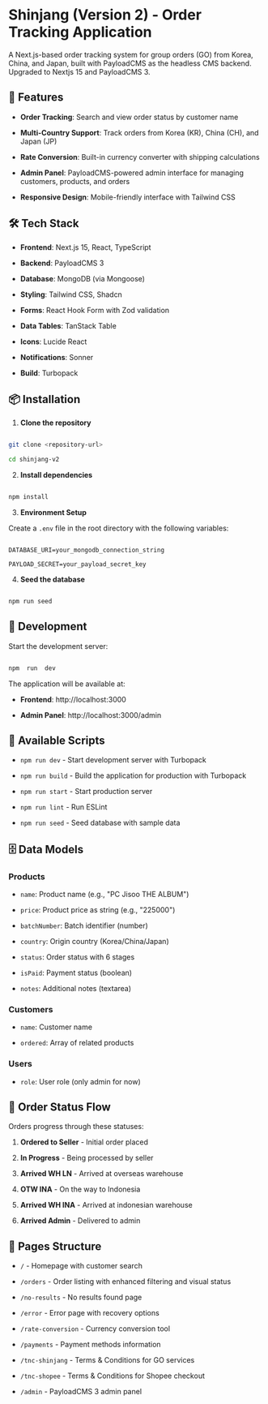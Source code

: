 # Shinjang (Version 2) - Order Tracking Application

A Next.js-based order tracking system for group orders (GO) from Korea, China, and Japan, built with PayloadCMS as the headless CMS backend. Upgraded to Nextjs 15 and PayloadCMS 3.

## 🌟 Features

- **Order Tracking**: Search and view order status by customer name

- **Multi-Country Support**: Track orders from Korea (KR), China (CH), and Japan (JP)

- **Rate Conversion**: Built-in currency converter with shipping calculations

- **Admin Panel**: PayloadCMS-powered admin interface for managing customers, products, and orders

- **Responsive Design**: Mobile-friendly interface with Tailwind CSS

## 🛠️ Tech Stack

- **Frontend**: Next.js 15, React, TypeScript

- **Backend**: PayloadCMS 3

- **Database**: MongoDB (via Mongoose)

- **Styling**: Tailwind CSS, Shadcn

- **Forms**: React Hook Form with Zod validation

- **Data Tables**: TanStack Table

- **Icons**: Lucide React

- **Notifications**: Sonner

- **Build**: Turbopack

## 📦 Installation

1.  **Clone the repository**

```bash

git clone <repository-url>

cd shinjang-v2

```

2.  **Install dependencies**

```bash

npm install

```

3.  **Environment Setup**

Create a `.env` file in the root directory with the following variables:

```env

DATABASE_URI=your_mongodb_connection_string

PAYLOAD_SECRET=your_payload_secret_key

```

4.  **Seed the database**

```bash

npm run seed

```

## 🚀 Development

Start the development server:

```bash

npm  run  dev

```

The application will be available at:

- **Frontend**: http://localhost:3000

- **Admin Panel**: http://localhost:3000/admin

## 📝 Available Scripts

- `npm run dev` - Start development server with Turbopack

- `npm run build` - Build the application for production with Turbopack

- `npm run start` - Start production server

- `npm run lint` - Run ESLint

- `npm run seed` - Seed database with sample data

## 🗄️ Data Models

### Products

- `name`: Product name (e.g., "PC Jisoo THE ALBUM")

- `price`: Product price as string (e.g., "225000")

- `batchNumber`: Batch identifier (number)

- `country`: Origin country (Korea/China/Japan)

- `status`: Order status with 6 stages

- `isPaid`: Payment status (boolean)

- `notes`: Additional notes (textarea)

### Customers

- `name`: Customer name

- `ordered`: Array of related products

### Users

- `role`: User role (only admin for now)

## 🚦 Order Status Flow

Orders progress through these statuses:

1.  **Ordered to Seller** - Initial order placed

2.  **In Progress** - Being processed by seller

3.  **Arrived WH LN** - Arrived at overseas warehouse

4.  **OTW INA** - On the way to Indonesia

5.  **Arrived WH INA** - Arrived at indonesian warehouse

6.  **Arrived Admin** - Delivered to admin

## 📱 Pages Structure

- `/` - Homepage with customer search

- `/orders` - Order listing with enhanced filtering and visual status

- `/no-results` - No results found page

- `/error` - Error page with recovery options

- `/rate-conversion` - Currency conversion tool

- `/payments` - Payment methods information

- `/tnc-shinjang` - Terms & Conditions for GO services

- `/tnc-shopee` - Terms & Conditions for Shopee checkout

- `/admin` - PayloadCMS 3 admin panel
